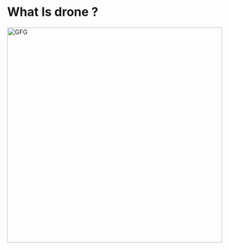 
# What Is drone ?

<img width= "500" height= "500" alt ="GFG" align= "center" src="https://images.unsplash.com/photo-1555009306-9e3c5b6a66e3?ixlib=rb-1.2.1&ixid=MnwxMjA3fDB8MHxwaG90by1wYWdlfHx8fGVufDB8fHx8&auto=format&fit=crop&w=464&q=80">
